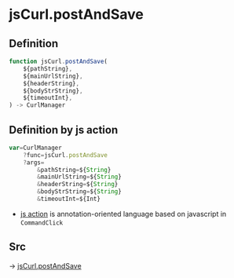 # jsCurl.postAndSave

## Definition

```js.js
function jsCurl.postAndSave(
	${pathString},
	${mainUrlString},
	${headerString},
	${bodyStrString},
	${timeoutInt},
) -> CurlManager
```


## Definition by js action

```js.js
var=CurlManager
	?func=jsCurl.postAndSave
	?args=
		&pathString=${String}
		&mainUrlString=${String}
		&headerString=${String}
		&bodyStrString=${String}
		&timeoutInt=${Int}
```

- [js action](#) is annotation-oriented language based on javascript in `CommandClick`

## Src

-> [jsCurl.postAndSave](https://github.com/puutaro/CommandClick/blob/master/app/src/main/java/com/puutaro/commandclick/fragment_lib/terminal_fragment/js_interface/JsCurl.kt#L85)


